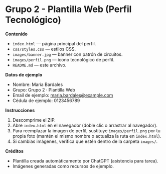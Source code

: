 # Grupo 2 - Plantilla Web (Perfil Tecnológico)

**Contenido**
- `index.html` — página principal del perfil.
- `css/styles.css` — estilos CSS.
- `images/banner.jpg` — banner con patrón de circuitos.
- `images/perfil.png` — ícono tecnológico de perfil.
- `README.md` — este archivo.

**Datos de ejemplo**
- Nombre: María Bardales
- Grupo: Grupo 2 · Plantilla Web
- Email de ejemplo: maria.bardales@example.com
- Cédula de ejemplo: 0123456789

**Instrucciones**
1. Descomprime el ZIP.
2. Abre `index.html` en el navegador (doble clic o arrastrar al navegador).
3. Para reemplazar la imagen de perfil, sustituye `images/perfil.png` por tu propia foto (mantén el mismo nombre o actualiza la ruta en `index.html`).
4. Si cambias imágenes, verifica que estén dentro de la carpeta `images/`.

**Créditos**
- Plantilla creada automáticamente por ChatGPT (asistencia para tarea).
- Imágenes generadas como recursos de ejemplo.

